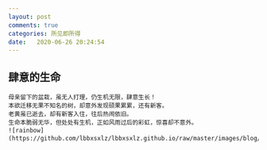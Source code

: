 ```yaml
---
layout: post
comments: true
categories: 所见即所得
date:   2020-06-26 20:24:54
---
```


## 肆意的生命
	母亲留下的盆栽，虽无人打理，仍生机无限，肆意生长！
	本欲迁移无果不知名的树，却意外发现硕果累累，还有新客。
	老黄虽已逝去，却有新客入住，往后热闹依旧。
	生命本脆弱无华，但处处有生机，正如风雨过后的彩虹，惊喜却不意外。
	![rainbow](https://github.com/lbbxsxlz/lbbxsxlz.github.io/raw/master/images/blog/seen/5.jpg)
	